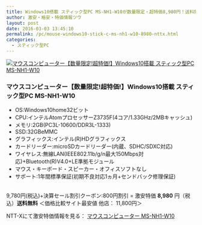 ```yaml
---
title: Windows10搭載 スティック型PC MS-NH1-W10が数量限定・超特価8,980円！送料無料！
author: 激安・格安・特価情報ツウ
layout: post
date: 2016-03-03 13:45:10
permalink: /pc/mouse-windows10-stick-c-ms-nh1-w10-8980-nttx.html
categories:
  - スティック型PC
---
```


<div class="img-bg2 img_L">
  <a href="http://px.a8.net/svt/ejp?a8mat=ZYP6S+8IMA3E+S1Q+BWGDT&#038;a8ejpredirect=http://nttxstore.jp/_II_QZX0011140" target="_blank"><img border="0" alt="マウスコンピューター【数量限定!超特価!】Windows10搭載 スティック型PC MS-NH1-W10" src="http://image.nttxstore.jp/l2_images/M/M7/M715109713.jpg" data-recalc-dims="1" /></a>
</div>

### マウスコンピューター【数量限定!超特価!】Windows10搭載 スティック型PC MS-NH1-W10
<!--more-->

* OS:Windows10home32ビット
* CPU:インテルAtomプロセッサーZ3735F(4コア/1.33GHz/2MBキャッシュ)
* メモリ:2GB(PC3L-10600/DDR3L-1333)
* SSD:32GBeMMC
* グラフィックス:インテル(R)HDグラフィックス
* カードリーダー:microSDカードリーダー(内蔵、SDHC/SDXC対応)
* ワイヤレス:無線LAN(IEEE802.11b/g/n最大150Mbps対応)+Bluetooth(R)V4.0+LE準拠モジュール
* マウス・キーボード・スピーカー・オフィスソフトなし
* サポート:1年間標準保証(初期不良対応1ヵ月+センドバック修理保証)

<br clear="all" />9,780円(税込)+決算セール割引クーポン:800円割引 = 激安特価 <span class="tokka-price"><strong>8,980</strong></span> 円（税込）**送料無料**
＜価格比較サイト最安値 他店： 11,800円＞

NTT-Xにて激安特価情報を見る： <span class="fs150p"><a href="http://px.a8.net/svt/ejp?a8mat=ZYP6S+8IMA3E+S1Q+BWGDT&#038;a8ejpredirect=http://nttxstore.jp/_II_QZX0011140" target="_blank">マウスコンピューター MS-NH1-W10</a></span>
